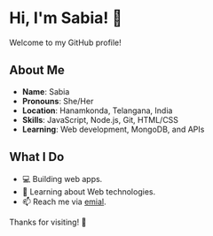 # Hi, I'm Sabia! 👋

Welcome to my GitHub profile!

## About Me
- **Name**: Sabia
- **Pronouns**: She/Her
- **Location**: Hanamkonda, Telangana, India
- **Skills**: JavaScript, Node.js, Git, HTML/CSS
- **Learning**: Web development, MongoDB, and APIs
  
## What I Do
- 💻 Building web apps.
- 🌟 Learning about Web technologies.
- 📫 Reach me via [emial](mailto:jane.smith@example.com).



Thanks for visiting! 🚀
